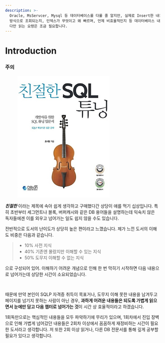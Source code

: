 ```yaml
---
description: >-
  Oracle, MsServcer, Mysql 등 데이터베이스를 다룰 줄 알지만, 실제로 Insert한 내용이 어떤 방식으로 저장되는지, 어떤
  방식으로 조회되는지, 인덱스가 무엇이고 왜 빠르며, 언제 비효율적인지 등 데이터베이스 내부의 동작원리에 대해 모른다면 이 책을 추천합니다.
  다만 읽는 요령은 조금 필요합니다.
---
```


# Introduction

### 주의

<figure><img src=".gitbook/assets/284503185g.jpg" alt=""><figcaption></figcaption></figure>

_**친절한**_ 이라는 제목에 속아 쉽게 생각하고 구매했다간 상당이 애를 먹기 십상입니다. 특히 초반부터 세그먼트나 블록, 버퍼캐시와 같은 DB 용어들을 설명하는데 익숙치 않은 독자들에겐 이를 외우고 넘어가는 일도 쉽지 않을 수도 있습니다.

전반적으로 도서의 난이도가 상당히 높은 편이라고 느꼈습니다. 제가 느낀 도서의 이해도 비중은 다음과 같습니다.

> * 10% 사전 지식
> * 40% 기존엔 몰랐지만 이해할 수 있는 지식
> * 50% 도무지 이해할 수 없는 지식

으로 구성되어 있어. 이해하기 어려운 개념으로 인해 한 번 막히기 시작하면 다음 내용으로 넘어가는데 상당한 시간이 소요되었습니다.

&#x20;

<figure><img src="https://velog.velcdn.com/images/sjnqkqh/post/ca71b8ef-0ef9-4bbb-a387-3e4d8d511704/image.jpg" alt=""><figcaption></figcaption></figure>

때문에 만약 본인이 SQLP 자격증 취득이 목표거나, 도무지 이해 못한 내용을 남겨두고 페이지를 넘기지 못하는 사람이 아닌 경우, **과하게 어려운 내용들은 되도록 가볍게 읽으면서 눈에만 담고 다음 챕터로 넘어가는 것**이 시간 상 효율적이라고 하겠습니다.

1회독만으로는 핵심적인 내용들을 모두 파악하기에 무리가 있으며, 1회차에서 진입 장벽으로 인해 가볍게 넘어갔던 내용들은 2회차 이상에서 꼼꼼하게 재정비하는 시간이 필요한 도서라고 생각합니다. 저 또한 2회 이상 읽거나, 다른 DB 전문서를 통해 깊게 공부할 필요가 있다고 생각합니다.

